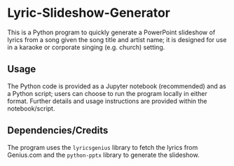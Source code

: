 # Lyric-Slideshow-Generator

This is a Python program to quickly generate a PowerPoint slideshow of lyrics from a song given the song title and artist name; it is designed for use in a karaoke or corporate singing (e.g. church) setting.

## Usage

The Python code is provided as a Jupyter notebook (recommended) and as a Python script; users can choose to run the program locally in either format. Further details and usage instructions are provided within the notebook/script.

## Dependencies/Credits

The program uses the `lyricsgenius` library to fetch the lyrics from Genius.com and the `python-pptx` library to generate the slideshow.
